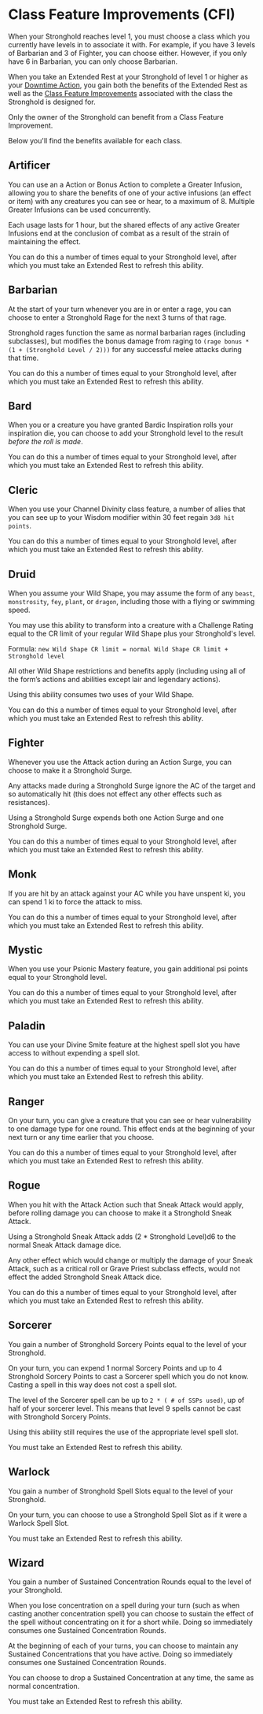 # Class Feature Improvements (CFI)
When your Stronghold reaches level 1, you must choose a class which you currently have levels in to associate it with. For example, if you have 3 levels of Barbarian and 3 of Fighter, you can choose either. However, if you only have 6 in Barbarian, you can only choose Barbarian.

When you take an Extended Rest at your Stronghold of level 1 or higher as your [Downtime Action](downtime_actions.md), you gain both the benefits of the Extended Rest as well as the [Class Feature Improvements](class_feature_improvements.md) associated with the class the Stronghold is designed for. 

Only the owner of the Stronghold can benefit from a Class Feature Improvement.

Below you'll find the benefits available for each class. 

## Artificer 
You can use an a Action or Bonus Action to complete a Greater Infusion, allowing you to share the benefits of one of your active infusions (an effect or item) with any creatures you can see or hear, to a maximum of 8. Multiple Greater Infusions can be used concurrently. 

Each usage lasts for 1 hour, but the shared effects of any active Greater Infusions end at the conclusion of combat as a result of the strain of maintaining the effect.

You can do this a number of times equal to your Stronghold level, after which you must take an Extended Rest to refresh this ability.

## Barbarian 
At the start of your turn whenever you are in or enter a rage, you can choose to enter a Stronghold Rage for the next 3 turns of that rage. 

Stronghold rages function the same as normal barbarian rages (including subclasses), but modifies the bonus damage from raging to `(rage bonus * (1 + (Stronghold Level / 2)))` for any successful  melee attacks during that time. 

You can do this a number of times equal to your Stronghold level, after which you must take an Extended Rest to refresh this ability.

## Bard 
When you or a creature you have granted Bardic Inspiration rolls your inspiration die, you can choose to add your Stronghold level to the result *before the roll is made*. 

You can do this a number of times equal to your Stronghold level, after which you must take an Extended Rest to refresh this ability. 

## Cleric 
When you use your Channel Divinity class feature, a number of allies that you can see up to your Wisdom modifier within 30 feet regain `3d8 hit points`. 

You can do this a number of times equal to your Stronghold level, after which you must take an Extended Rest to refresh this ability. 

## Druid 
When you assume your Wild Shape, you may assume the form of any `beast`, `monstrosity`, `fey`, `plant`, or `dragon`, including those with a flying or swimming speed. 

You may use this ability to transform into a creature with a Challenge Rating equal to the CR limit of your regular Wild Shape plus your Stronghold's level. 

Formula: `new Wild Shape CR limit = normal Wild Shape CR limit + Stronghold level`

All other Wild Shape restrictions and benefits apply (including using all of the form’s actions and abilities except lair and legendary actions). 

Using this ability consumes two uses of your Wild Shape. 

You can do this a number of times equal to your Stronghold level, after which you must take an Extended Rest to refresh this ability.

## Fighter 
Whenever you use the Attack action during an Action Surge, you can choose to make it a Stronghold Surge. 

Any attacks made during a Stronghold Surge ignore the AC of the target and so automatically hit (this does not effect any other effects such as resistances). 

Using a Stronghold Surge expends both one Action Surge and one Stronghold Surge. 

You can do this a number of times equal to your Stronghold level, after which you must take an Extended Rest to refresh this ability. 

## Monk 
If you are hit by an attack against your AC while you have unspent ki, you can spend 1 ki to force the attack to miss. 

You can do this a number of times equal to your Stronghold level, after which you must take an Extended Rest to refresh this ability.

## Mystic 
When you use your Psionic Mastery feature, you gain additional psi points equal to your Stronghold level. 

You can do this a number of times equal to your Stronghold level, after which you must take an Extended Rest to refresh this ability. 

## Paladin 
You can use your Divine Smite feature at the highest spell slot you have access to without expending a spell slot. 

You can do this a number of times equal to your Stronghold level, after which you must take an Extended Rest to refresh this ability. 

## Ranger 
On your turn, you can give a creature that you can see or hear vulnerability to one damage type for one round. This effect ends at the beginning of your next turn or any time earlier that you choose.

You can do this a number of times equal to your Stronghold level, after which you must take an Extended Rest to refresh this ability.

## Rogue
When you hit with the Attack Action such that Sneak Attack would apply, before rolling damage you can choose to make it a Stronghold Sneak Attack.

Using a Stronghold Sneak Attack adds (2 * Stronghold Level)d6 to the normal Sneak Attack damage dice. 

Any other effect which would change or multiply the damage of your Sneak Attack, such as a critical roll or Grave Priest subclass effects, would not effect the added Stronghold Sneak Attack dice.

You can do this a number of times equal to your Stronghold level, after which you must take an Extended Rest to refresh this ability.

## Sorcerer 
You gain a number of Stronghold Sorcery Points equal to the level of your Stronghold. 

On your turn, you can expend 1 normal Sorcery Points and up to 4 Stronghold Sorcery Points to cast a Sorcerer spell which you do not know. Casting a spell in this way does not cost a spell slot.

The level of the Sorcerer spell can be up to `2 * ( # of SSPs used)`, up of half of your sorcerer level. This means that level 9 spells cannot be cast with Stronghold Sorcery Points.

Using this ability still requires the use of the appropriate level spell slot.

You must take an Extended Rest to refresh this ability.

## Warlock 
You gain a number of Stronghold Spell Slots equal to the level of your Stronghold. 

On your turn, you can choose to use a Stronghold Spell Slot as if it were a Warlock Spell Slot.

You must take an Extended Rest to refresh this ability. 

## Wizard
You gain a number of Sustained Concentration Rounds equal to the level of your Stronghold. 

When you lose concentration on a spell during your turn (such as when casting another concentration spell) you can choose to sustain the effect of the spell without concentrating on it for a short while. Doing so immediately consumes one Sustained Concentration Rounds.

At the beginning of each of your turns, you can choose to maintain any Sustained Concentrations that you have active. Doing so immediately consumes one Sustained Concentration Rounds.

You can choose to drop a Sustained Concentration at any time, the same as normal concentration.

You must take an Extended Rest to refresh this ability. 
